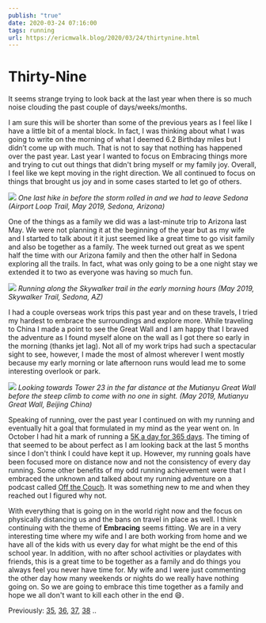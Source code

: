 ```yaml
---
publish: "true"
date: 2020-03-24 07:16:00
tags: running
url: https://ericmwalk.blog/2020/03/24/thirtynine.html
---
```


# Thirty-Nine

It seems strange trying to look back at the last year when there is so much noise clouding the past couple of days/weeks/months.

I am sure this will be shorter than some of the previous years as I feel like I have a little bit of a mental block. In fact, I was thinking about what I was going to write on the morning of what I deemed 6.2 Birthday miles but I didn’t come up with much. That is not to say that nothing has happened over the past year. Last year I wanted to focus on Embracing things more and trying to cut out things that didn't bring myself or my family joy. Overall, I feel like we kept moving in the right direction. We all continued to focus on things that brought us joy and in some cases started to let go of others.

![](https://ericmwalk.blog/uploads/2021/0d05269170.jpg)
*One last hike in before the storm rolled in and we had to leave Sedona (Airport Loop Trail, May 2019, Sedona, Arizona)*

One of the things as a family we did was a last-minute trip to Arizona last May. We were not planning it at the beginning of the year but as my wife and I started to talk about it it just seemed like a great time to go visit family and also be together as a family. The week turned out great as we spent half the time with our Arizona family and then the other half in Sedona exploring all the trails. In fact, what was only going to be a one night stay we extended it to two as everyone was having so much fun.

![](https://ericmwalk.blog/uploads/2021/43159fdf0e.jpg)
*Running along the Skywalker trail in the early morning hours (May 2019, Skywalker Trail, Sedona, AZ)*

I had a couple overseas work trips this past year and on these travels, I tried my hardest to embrace the surroundings and explore more. While traveling to China I made a point to see the Great Wall and I am happy that I braved the adventure as I found myself alone on the wall as I got there so early in the morning (thanks jet lag). Not all of my work trips had such a spectacular sight to see, however, I made the most of almost wherever I went mostly because my early morning or late afternoon runs would lead me to some interesting overlook or park.

![](https://ericmwalk.blog/uploads/2021/51700aafea.jpg)
*Looking towards Tower 23 in the far distance at the Mutianyu Great Wall before the steep climb to come with no one in sight. (May 2019, Mutianyu Great Wall, Beijing China)*

Speaking of running, over the past year I continued on with my running and eventually hit a goal that formulated in my mind as the year went on. In October I had hit a mark of running a [5K a day for 365 days](https://ericmwalk.blog/2019/09/30/k-a-day.html). The timing of that seemed to be about perfect as I am looking back at the last 5 months since I don't think I could have kept it up. However, my running goals have been focused more on distance now and not the consistency of every day running. Some other benefits of my odd running achievement were that I embraced the unknown and talked about my running adventure on a podcast called [Off the Couch](https://ericmwalk.blog/2020/02/18/off-the-couch.html). It was something new to me and when they reached out I figured why not.

With everything that is going on in the world right now and the focus on physically distancing us and the bans on travel in place as well. I think continuing with the theme of <b>Embracing</b> seems fitting. We are in a very interesting time where my wife and I are both working from home and we have all of the kids with us every day for what might be the end of this school year. In addition, with no after school activities or playdates with friends, this is a great time to be together as a family and do things you always feel you never have time for. My wife and I were just commenting the other day how many weekends or nights do we really have nothing going on. So we are going to embrace this time together as a family and hope we all don't want to kill each other in the end 😄.


Previously: <a href="https://ericmwalk.blog/2016/03/24/thirtyfive.html">35</a>, <a href="https://ericmwalk.blog/2017/03/24/thirtysix.html">36</a>, <a href="https://ericmwalk.blog/2018/03/24/thirtyseven.html">37</a>, <a href="https://ericmwalk.blog/2019/03/24/thirtyeight.html">38</a> ..
